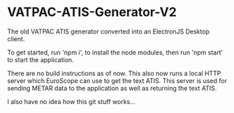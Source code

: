 # VATPAC-ATIS-Generator-V2
The old VATPAC ATIS generator converted into an ElectronJS Desktop client.

To get started, run 'npm i', to install the node modules, then run 'npm start' to start the application.

There are no build instructions as of now.
This also now runs a local HTTP server which EuroScope can use to get the text ATIS.
This server is used for sending METAR data to the application as well as returning the text ATIS.

I also have no idea how this git stuff works...
